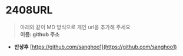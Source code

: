 # 2408URL
> 아래와 같이 MD 방식으로 개인 url을 추가해 주세요<br>
**이름: github 주소**

* **반상후** [https://github.com/sanghoo1](https://github.com/sanghoo1)

